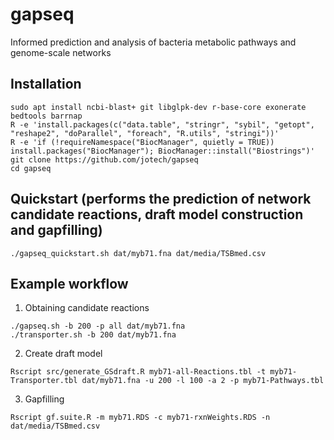 # gapseq
Informed prediction and analysis of bacteria metabolic pathways and genome-scale networks

## Installation
```
sudo apt install ncbi-blast+ git libglpk-dev r-base-core exonerate bedtools barrnap
R -e 'install.packages(c("data.table", "stringr", "sybil", "getopt", "reshape2", "doParallel", "foreach", "R.utils", "stringi"))'
R -e 'if (!requireNamespace("BiocManager", quietly = TRUE)) install.packages("BiocManager"); BiocManager::install("Biostrings")'
git clone https://github.com/jotech/gapseq
cd gapseq
```

## Quickstart (performs the prediction of network candidate reactions, draft model construction and gapfilling)
```
./gapseq_quickstart.sh dat/myb71.fna dat/media/TSBmed.csv
```

## Example workflow
1) Obtaining candidate reactions
```
./gapseq.sh -b 200 -p all dat/myb71.fna
./transporter.sh -b 200 dat/myb71.fna
```

2) Create draft model
```
Rscript src/generate_GSdraft.R myb71-all-Reactions.tbl -t myb71-Transporter.tbl dat/myb71.fna -u 200 -l 100 -a 2 -p myb71-Pathways.tbl
```

3) Gapfilling
```
Rscript gf.suite.R -m myb71.RDS -c myb71-rxnWeights.RDS -n dat/media/TSBmed.csv
```
